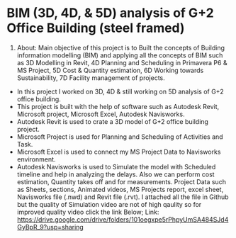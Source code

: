 # BIM (3D, 4D, & 5D) analysis of G+2 Office Building (steel framed) 

1. About: 
Main objective of this project is to Built the concepts of Building information modelling (BIM) and applying all the concepts of 
BIM such as 3D Modelling in Revit, 4D Planning and Scheduling in Primavera P6 & MS Project, 5D Cost & Quantity estimation, 
6D Working towards Sustainability, 7D Facility management of projects. 
* In this project I worked on 3D, 4D & still working on 5D analysis of G+2 office building. 
* This project is built with the help of software such as Autodesk Revit, Microsoft project, Microsoft Excel, Autodesk 
Navisworks. 
* Autodesk Revit is used to crate a 3D model of G+2 office building project. 
* Microsoft Project is used for Planning and Scheduling of Activities and Task. 
* Microsoft Excel is used to connect my MS Project Data to Navisworks environment. 
* Autodesk Navisworks is used to Simulate the model with Scheduled timeline and help in analyzing the delays. Also we 
can perform cost estimation, Quantity takes off and for measurements. 
Project Data such as Sheets, sections, Animated videos, MS Projects report, excel sheet, Navisworks file (.nwd) and Revit 
file (.rvt).
I attached all the file in Github but the quality of Simulation video are not of high qaulity so for improved quality video click the link Below;
Link: https://drive.google.com/drive/folders/101oegxpe5rPhpyUmSA484SJd4GyBpR_9?usp=sharing

